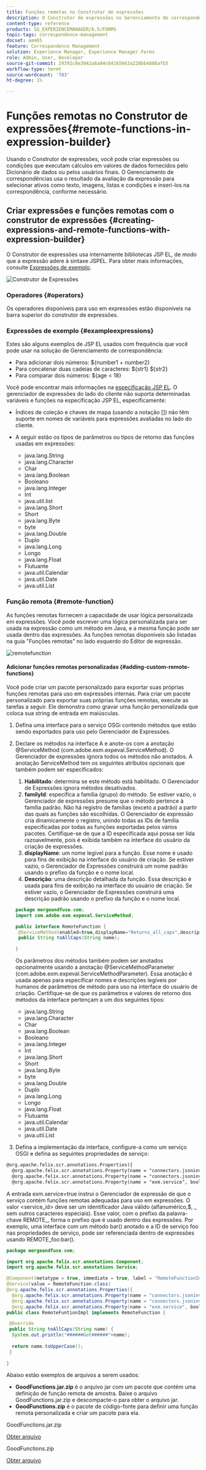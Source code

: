 ```yaml
---
title: Funções remotas no Construtor de expressões
description: O Construtor de expressões no Gerenciamento de correspondências permite criar expressões e funções remotas.
content-type: reference
products: SG_EXPERIENCEMANAGER/6.5/FORMS
topic-tags: correspondence-management
docset: aem65
feature: Correspondence Management
solution: Experience Manager, Experience Manager Forms
role: Admin, User, Developer
source-git-commit: 29391c8e3042a8a04c64165663a228bb4886afb5
workflow-type: tm+mt
source-wordcount: '783'
ht-degree: 1%

---
```


# Funções remotas no Construtor de expressões{#remote-functions-in-expression-builder}

Usando o Construtor de expressões, você pode criar expressões ou condições que executam cálculos em valores de dados fornecidos pelo Dicionário de dados ou pelos usuários finais. O Gerenciamento de correspondências usa o resultado da avaliação da expressão para selecionar ativos como texto, imagens, listas e condições e inseri-los na correspondência, conforme necessário.

## Criar expressões e funções remotas com o construtor de expressões {#creating-expressions-and-remote-functions-with-expression-builder}

O Construtor de expressões usa internamente bibliotecas JSP EL, de modo que a expressão adere à sintaxe JSPEL. Para obter mais informações, consulte [Expressões de exemplo](#exampleexpressions).

![Construtor de Expressões](assets/expressionbuilder.png)

### Operadores {#operators}

Os operadores disponíveis para uso em expressões estão disponíveis na barra superior do construtor de expressões.

### Expressões de exemplo {#exampleexpressions}

Estes são alguns exemplos de JSP EL usados com frequência que você pode usar na solução de Gerenciamento de correspondência:

* Para adicionar dois números: ${number1 + number2}
* Para concatenar duas cadeias de caracteres: ${str1} ${str2}
* Para comparar dois números: ${age &lt; 18}

Você pode encontrar mais informações na [especificação JSP EL](https://download.oracle.com/otn-pub/jcp/jsp-2.1-fr-spec-oth-JSpec/jsp-2_1-fr-spec-el.pdf). O gerenciador de expressões do lado do cliente não suporta determinadas variáveis e funções na especificação JSP EL, especificamente:

* Índices de coleção e chaves de mapa (usando a notação []) não têm suporte em nomes de variáveis para expressões avaliadas no lado do cliente.
* A seguir estão os tipos de parâmetros ou tipos de retorno das funções usadas em expressões:

   * java.lang.String
   * java.lang.Character
   * Char
   * java.lang.Boolean
   * Booleano
   * java.lang.Integer
   * Int
   * java.util.list
   * java.lang.Short
   * Short
   * java.lang.Byte
   * byte
   * java.lang.Double
   * Duplo
   * java.lang.Long
   * Longo
   * java.lang.Float
   * Flutuante
   * java.util.Calendar
   * java.util.Date
   * java.util.List

### Função remota {#remote-function}

As funções remotas fornecem a capacidade de usar lógica personalizada em expressões. Você pode escrever uma lógica personalizada para ser usada na expressão como um método em Java, e a mesma função pode ser usada dentro das expressões. As funções remotas disponíveis são listadas na guia &quot;Funções remotas&quot; no lado esquerdo do Editor de expressão.

![remotefunction](assets/remotefunction.png)

#### Adicionar funções remotas personalizadas {#adding-custom-remote-functions}

Você pode criar um pacote personalizado para exportar suas próprias funções remotas para uso em expressões internas. Para criar um pacote personalizado para exportar suas próprias funções remotas, execute as tarefas a seguir. Ele demonstra como gravar uma função personalizada que coloca sua string de entrada em maiúsculas.

1. Defina uma interface para o serviço OSGi contendo métodos que estão sendo exportados para uso pelo Gerenciador de Expressões.
1. Declare os métodos na interface A e anote-os com a anotação @ServiceMethod (com.adobe.exm.expeval.ServiceMethod). O Gerenciador de expressões ignora todos os métodos não anotados. A anotação ServiceMethod tem os seguintes atributos opcionais que também podem ser especificados:

   1. **Habilitado**: determina se este método está habilitado. O Gerenciador de Expressões ignora métodos desativados.
   1. **familyId**: especifica a família (grupo) do método. Se estiver vazio, o Gerenciador de expressões presume que o método pertence à família padrão. Não há registro de famílias (exceto a padrão) a partir das quais as funções são escolhidas. O Gerenciador de expressão cria dinamicamente o registro, unindo todas as IDs de família especificadas por todas as funções exportadas pelos vários pacotes. Certifique-se de que a ID especificada aqui possa ser lida razoavelmente, pois é exibida também na interface do usuário da criação de expressões.
   1. **displayName**: um nome legível para a função. Esse nome é usado para fins de exibição na interface do usuário de criação. Se estiver vazio, o Gerenciador de Expressões construirá um nome padrão usando o prefixo da função e o nome local.
   1. **Descrição**: uma descrição detalhada da função. Essa descrição é usada para fins de exibição na interface do usuário de criação. Se estiver vazio, o Gerenciador de Expressões construirá uma descrição padrão usando o prefixo da função e o nome local.

   ```java
   package mergeandfuse.com;
   import com.adobe.exm.expeval.ServiceMethod;
   
   public interface RemoteFunction {
    @ServiceMethod(enabled=true,displayName="Returns_all_caps",description="Function to convert to all CAPS", familyId="remote")
    public String toAllCaps(String name);
   
   }
   ```

   Os parâmetros dos métodos também podem ser anotados opcionalmente usando a anotação @ServiceMethodParameter (com.adobe.exm.expeval.ServiceMethodParameter). Essa anotação é usada apenas para especificar nomes e descrições legíveis por humanos de parâmetros de método para uso na interface do usuário de criação. Certifique-se de que os parâmetros e valores de retorno dos métodos da interface pertençam a um dos seguintes tipos:

   * java.lang.String
   * java.lang.Character
   * Char
   * java.lang.Boolean
   * Booleano
   * java.lang.Integer
   * Int
   * java.lang.Short
   * Short
   * java.lang.Byte
   * byte
   * java.lang.Double
   * Duplo
   * java.lang.Long
   * Longo
   * java.lang.Float
   * Flutuante
   * java.util.Calendar
   * java.util.Date
   * java.util.List

1. Defina a implementação da interface, configure-a como um serviço OSGI e defina as seguintes propriedades de serviço:

```jsp
@org.apache.felix.scr.annotations.Properties({
  @org.apache.felix.scr.annotations.Property(name = "connectors.jsoninvoker", boolValue = true),
  @org.apache.felix.scr.annotations.Property(name = "connectors.jsoninvoker.alias", value = "<service_id>"),
  @org.apache.felix.scr.annotations.Property(name = "exm.service", boolValue = true)})
```

A entrada exm.service=true instrui o Gerenciador de expressão de que o serviço contém funções remotas adequadas para uso em expressões. O valor &lt;service_id> deve ser um identificador Java válido (alfanumérico,$, _ sem outros caracteres especiais). Esse valor, com o prefixo da palavra-chave REMOTE_, forma o prefixo que é usado dentro das expressões. Por exemplo, uma interface com um método bar() anotado e a ID de serviço foo nas propriedades de serviço, pode ser referenciada dentro de expressões usando REMOTE_foo:bar().

```java
package mergeandfuse.com;

import org.apache.felix.scr.annotations.Component;
import org.apache.felix.scr.annotations.Service;

@Component(metatype = true, immediate = true, label = "RemoteFunctionImpl")
@Service(value = RemoteFunction.class)
@org.apache.felix.scr.annotations.Properties({
  @org.apache.felix.scr.annotations.Property(name = "connectors.jsoninvoker", boolValue = true),
  @org.apache.felix.scr.annotations.Property(name = "connectors.jsoninvoker.alias", value = "test1"),
  @org.apache.felix.scr.annotations.Property(name = "exm.service", boolValue = true)})
public class RemoteFuntionImpl implements RemoteFunction {

 @Override
 public String toAllCaps(String name) {
  System.out.println("######Got######"+name);
  
  return name.toUpperCase();
 }
 
}
```

Abaixo estão exemplos de arquivos a serem usados:

* **GoodFunctions.jar.zip** é o arquivo jar com um pacote que contém uma definição de função remota de amostra. Baixe o arquivo GoodFunctions.jar.zip e descompacte-o para obter o arquivo jar.
* **GoodFunctions.zip** é o pacote de código-fonte para definir uma função remota personalizada e criar um pacote para ela.

GoodFunctions.jar.zip

[Obter arquivo](assets/goodfunctions.jar.zip)

GoodFunctions.zip

[Obter arquivo](assets/goodfunctions.zip)
